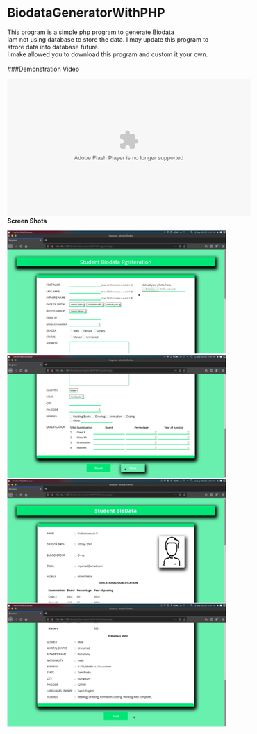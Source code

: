 # BiodataGeneratorWithPHP
This program is a simple php program to generate Biodata <br>
Iam not using database to store the data. I may update this program to strore data into database future.<br>
I make allowed you to download this program and custom it your own.<br><br>
###Demonstration Video 
<object width="560" height="315">
  <param name="movie" value="https://www.youtube.com/watch?v=HHMaKzo0BHc" />
  <param name="wmode" value="transparent" />
  <embed src="https://www.youtube.com/watch?v=HHMaKzo0BHc"
         type="application/x-shockwave-flash"
         wmode="transparent" width="560" height="315" />
</object>
<br>
<b>Screen Shots</b><br>
<div align="center">
    <img src="/screenshots/Screenshot1.png"</img> 
    <img src="/screenshots/Screenshot2.png" </img> 
    <img src="/screenshots/Screenshot3.png" </img> 
    <img src="/screenshots/Screenshot4.png" </img> 
</div>

